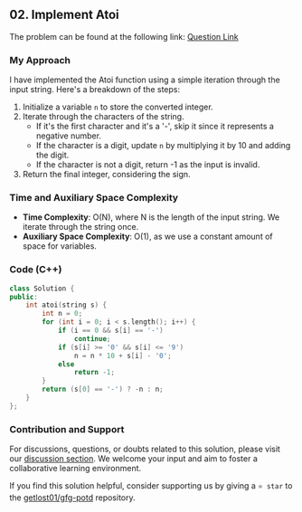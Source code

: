 ## 02. Implement Atoi
The problem can be found at the following link: [Question Link](https://www.geeksforgeeks.org/problems/implement-atoi/1)

### My Approach
I have implemented the Atoi function using a simple iteration through the input string. Here's a breakdown of the steps:

1. Initialize a variable `n` to store the converted integer.
2. Iterate through the characters of the string.
   - If it's the first character and it's a '-', skip it since it represents a negative number.
   - If the character is a digit, update `n` by multiplying it by 10 and adding the digit.
   - If the character is not a digit, return -1 as the input is invalid.
3. Return the final integer, considering the sign.

### Time and Auxiliary Space Complexity

- **Time Complexity**: O(N), where N is the length of the input string. We iterate through the string once.
- **Auxiliary Space Complexity**: O(1), as we use a constant amount of space for variables.

### Code (C++)
```cpp
class Solution {
public:
    int atoi(string s) {
        int n = 0; 
        for (int i = 0; i < s.length(); i++) {
            if (i == 0 && s[i] == '-') 
                continue;
            if (s[i] >= '0' && s[i] <= '9')
                n = n * 10 + s[i] - '0';
            else 
                return -1; 
        }
        return (s[0] == '-') ? -n : n;
    }
};
```

### Contribution and Support

For discussions, questions, or doubts related to this solution, please visit our [discussion section](https://github.com/getlost01/gfg-potd/discussions). We welcome your input and aim to foster a collaborative learning environment.

If you find this solution helpful, consider supporting us by giving a `⭐ star` to the [getlost01/gfg-potd](https://github.com/getlost01/gfg-potd) repository.
